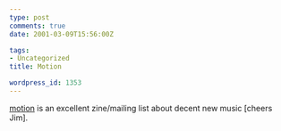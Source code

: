 ```yaml
---
type: post
comments: true
date: 2001-03-09T15:56:00Z

tags:
- Uncategorized
title: Motion

wordpress_id: 1353
---
```


[motion](http://motion.state51.co.uk/subscribe/) is an excellent zine/mailing list about decent new music [cheers Jim]. 
